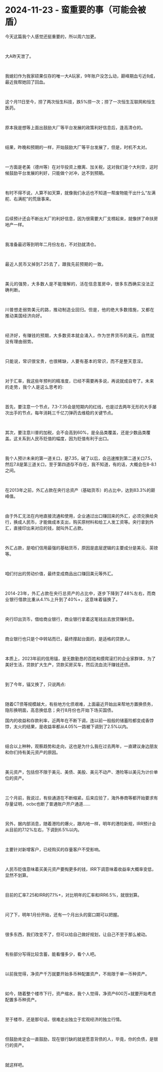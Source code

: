# 2024-11-23 - 蛮重要的事（可能会被盾）

<p style="visibility: visible;">今天这篇我个人感觉还挺重要的，所以周六加更。</p><p style="visibility: visible;"><br style="visibility: visible;"></p><p style="visibility: visible;">大A昨天泄了。</p><p style="visibility: visible;"><br style="visibility: visible;"></p><p style="visibility: visible;">我媳妇作为我家硕果仅存的唯一大A玩家，9年账户没怎么动，巅峰期血亏近8成，最近我帮她回了回血。</p><p style="visibility: visible;"><br style="visibility: visible;"></p><p style="visibility: visible;">这个月11日至今，捞了两次恒生科技，跌5%捞一次；捞了一次恒生互联网和恒生医药。</p><p style="visibility: visible;"><br style="visibility: visible;"></p><p style="visibility: visible;">原本我是想等上面出鼓励大厂等平台发展的政策利好信息后，逢高清仓的。</p><p style="visibility: visible;"><br style="visibility: visible;"></p><p style="visibility: visible;">结果，昨晚和预期的一样，开始鼓励大厂等平台发展了，但是，时机不太对。</p><p style="visibility: visible;"><br style="visibility: visible;"></p><p style="visibility: visible;">一方面是老美（德州等）在对华投资上撤离、加关税，这对我们是个大利空，这时候鼓励平台发展的利好，只能做个对冲，达不到预期。</p><p style="visibility: visible;"><br style="visibility: visible;"></p><p style="visibility: visible;">有时不得不说，人算不如天算，就像我们永远也不知道一帮废物能干出什么“左满舵、右满舵”的荒唐事来。</p><p style="visibility: visible;"><br style="visibility: visible;"></p><p style="visibility: visible;">后续预计还会不断出大厂的利好信息，因为很需要大厂支楞起来，就像拼了命扶房地产一样。</p><p style="visibility: visible;"><br style="visibility: visible;"></p><p style="visibility: visible;">我准备最迟等到明年二月份左右，不对劲就清仓。</p><p style="visibility: visible;"><span style="background-color: transparent; caret-color: var(--weui-BRAND); letter-spacing: 0.034em; visibility: visible;"><br style="visibility: visible;"></span></p><p style="visibility: visible;"><span style="background-color: transparent; caret-color: var(--weui-BRAND); letter-spacing: 0.034em; visibility: visible;">最近人民币又掉到7.25去了，跟我先前预期的一致。</span></p><p style="visibility: visible;"><span style="background-color: transparent; caret-color: var(--weui-BRAND); letter-spacing: 0.034em; visibility: visible;"><br style="visibility: visible;"></span></p><p style="visibility: visible;"><span style="background-color: transparent; caret-color: var(--weui-BRAND); letter-spacing: 0.034em; visibility: visible;">美元的强势，大多数人是不能理解的，活在信息茧房中，很多东西确实没法正确判断。</span><br style="visibility: visible;"></p><p style="visibility: visible;"><span style="background-color: transparent; caret-color: var(--weui-BRAND); letter-spacing: 0.034em; visibility: visible;"><br style="visibility: visible;"></span></p><p style="visibility: visible;"><span style="background-color: transparent; caret-color: var(--weui-BRAND); letter-spacing: 0.034em; visibility: visible;">川普想走弱势美元的路，推动制造业回归。但是，他的绝大多数措施，又都在推动美国经济向好。</span></p><p style="visibility: visible;"><span style="background-color: transparent; caret-color: var(--weui-BRAND); letter-spacing: 0.034em; visibility: visible;"><br style="visibility: visible;"></span></p><p style="visibility: visible;"><span style="background-color: transparent; caret-color: var(--weui-BRAND); letter-spacing: 0.034em; visibility: visible;">经济好，有赚钱的预期，大多数资本就会涌入，作为世界货币的美元，自然就没有理由弱势。</span></p><p style="visibility: visible;"><span style="background-color: transparent; caret-color: var(--weui-BRAND); letter-spacing: 0.034em; visibility: visible;"><br style="visibility: visible;"></span></p><p style="visibility: visible;"><span style="background-color: transparent; caret-color: var(--weui-BRAND); letter-spacing: 0.034em; visibility: visible;">只能说，常识很宝贵，也很稀缺，人要有基本的常识，而不是整天意淫。</span></p><p style="visibility: visible;"><br style="visibility: visible;"></p><p style="visibility: visible;">对于汇率，我这些年预判的精准度，已经不需要再多说，再说就成自夸了。<span style="background-color: transparent; letter-spacing: 0.034em; caret-color: var(--weui-BRAND); visibility: visible;">未来的走势，我个人是这么思考的:</span></p><p style="visibility: visible;"><br style="visibility: visible;"></p><p style="visibility: visible;">首先，要注意一个节点，7.3-7.35会是短期内的红线，也是过去两年无形的大手屡次出手的节点，每年消耗三千亿刀弹药去维稳的关键节点。</p><p><br></p><p>其次，要注意川普的加税，会不会高到60%，是全品类覆盖，还是少数品类覆盖。这关系到人民币贬值的幅度，因为贬值有利于出口。</p><p><br></p><p>我个人预计未来的第一道关口，是7.35，破了以后，会迅速推到第二道关口7.5，然后7.8是第三道关口，至于第四道存不存在，我不知道，有的话，大概会在8-8.1之间。</p><p><br></p><p>在2013年之前，外汇占款在央行总资产（基础货币）的占比中，达到83.3%的巅峰值。</p><p><br></p><p>由于外汇无法在内地直接流通和使用，企业通过出口赚回来的外汇，必须兑换给央行，换成人民币，才能做成本支出，购买原材料和给工人发工资等。央行拿到外汇，直接印出来对应的钱，就叫外汇占款。</p><p><br></p><p>外汇占款，是咱们信用最强的基础货币，原因是底层逻辑的主要成分是美元、英镑等。</p><p><br></p><p>咱们付出的劳动价值，最终变成商品出口赚回美元等外汇。</p><p><span style="background-color: transparent;caret-color: var(--weui-BRAND);letter-spacing: 0.034em;"><br></span></p><p><span style="background-color: transparent;caret-color: var(--weui-BRAND);letter-spacing: 0.034em;">2014-23年，外汇占款在央行总资产的占比中，逐步下降到了48%左右，而商业银行借款比重从4.1%上升到了40%+，这意味着锚换了。</span><br></p><p><br></p><p>央行印出货币，借给商业银行，商业银行拿着这笔钱出去放贷赚利息。</p><p><br></p><p>商业银行也只是个中转站而已，最终撑起台面的，是适格的贷款人。</p><p><br></p><p>本质上，2023年前的信用锚，是无数勤恳的百姓和摸爬滚打的企业家群体，为了美好生活，贷款扩大生产，贷款买房买车，然后流血流汗赚钱还债。</p><p><br></p><p>到了今年，锚又换了，只说两点:</p><p><br></p><p>随着CT债等规模越大，有些地方化债艰难，上面最近开始出来帮地方置换债务，隐形换明面，高息换低息；<span style="background-color: transparent;letter-spacing: 0.034em;caret-color: var(--weui-BRAND);">央行8月份也开始下场买国债。</span></p><p><span style="background-color: transparent;letter-spacing: 0.034em;caret-color: var(--weui-BRAND);"></span></p><p>国内的收益和存款利率，近两年在不断下调，连以前一般般的储蓄险都变成香饽饽，太火的结果，是收益率都从4.05%一路被下调到了2.5%以内。</p><p><br></p><p>结合以上种种，观察趋势和走向，这也是为什么我在过去两年，一直建议身边朋友和你们持有美元资产的原因。</p><p><br></p><p>美元资产，包括但不限于美元、美债、美股、美元不动产、港险等以美元为计价单位的资产。</p><p><br></p><p>三个月前，我说过，有些通道在不断缩紧。后来应验了，海外券商等都开始要求有存量证明，ocbc也断了普通账户开户通道……</p><p><br></p><p>另外，据内部消息，随着港险的爆火，跟内地一样，明年的港险新规，IRR预计会从目前的7.12%左右，下调到6.5%以内。</p><p><br></p><p>主要针对新增客户，已经购买的存量客户不受影响。</p><p><br></p><p>人民币贬值意味着买美元资产要掏更多的钱，IRR下调意味着收益率大概率变低，显然不划算。</p><p><br></p><p>目前的汇率7.25和IRR的7.1%+，对比明年的汇率和IRR6.5%，就很划算。</p><p><br></p><p>问了下，明年1月份开始，还有一个月出头的窗口期可以把握。</p><p><br></p><p>很多东西，我们改变不了，但可以给自己做好规划，让自己不至于那么被动。</p><p><br></p><p>有些部分写得比较含蓄，能看懂多少，看个人吧。</p><p><br></p><p>以前我觉得，净资产千万就要开始多币种配置资产，不局限于单一币种资产。</p><p><br></p><p>如今，随着整个楼市下行，资产缩水，我个人觉得，净资产600万+就要开始考虑配置多币种资产。</p><p><br></p><p>至于楼市，还是那句话，很难走出独立于宏观经济的独立行情。</p><p><br></p><p>但鼓励肯定会一直鼓励，现在银行缺的就是愿意背债的人，毕竟，你的负债，是银行的资产。</p><p><br></p><p>就这样吧。</p><p style="display: none;"><mp-style-type data-value="10000"></mp-style-type></p>